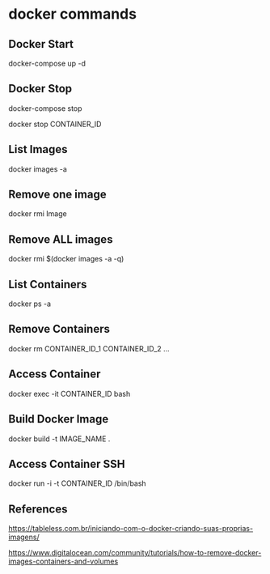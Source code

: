 # docker commands

## Docker Start
docker-compose up -d

## Docker Stop
docker-compose stop

docker stop CONTAINER_ID

## List Images
docker images -a

## Remove one image
docker rmi Image

## Remove ALL images
docker rmi $(docker images -a -q)

## List Containers
docker ps -a

## Remove Containers
docker rm CONTAINER_ID_1 CONTAINER_ID_2 ...

## Access Container
docker exec -it CONTAINER_ID bash

## Build Docker Image
docker build -t IMAGE_NAME .

## Access Container SSH
docker run -i -t CONTAINER_ID  /bin/bash

## References
https://tableless.com.br/iniciando-com-o-docker-criando-suas-proprias-imagens/

https://www.digitalocean.com/community/tutorials/how-to-remove-docker-images-containers-and-volumes

